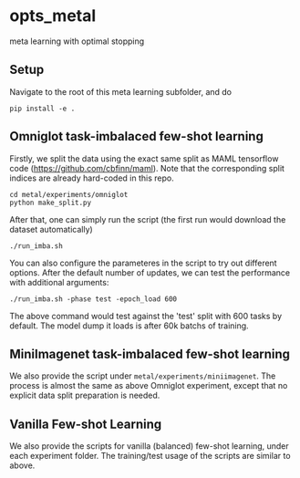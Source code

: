 # opts_metal
meta learning with optimal stopping


## Setup

Navigate to the root of this meta learning subfolder, and do

    pip install -e .


## Omniglot task-imbalaced few-shot learning

Firstly, we split the data using the exact same split as MAML tensorflow code (https://github.com/cbfinn/maml). Note that the corresponding split indices are already hard-coded in this repo. 

    cd metal/experiments/omniglot
    python make_split.py

After that, one can simply run the script (the first run would download the dataset automatically)

    ./run_imba.sh

You can also configure the parameteres in the script to try out different options. After the default number of updates, we can test the performance with additional arguments:

    ./run_imba.sh -phase test -epoch_load 600

The above command would test against the 'test' split with 600 tasks by default. The model dump it loads is after 60k batchs of training.

## MiniImagenet task-imbalaced few-shot learning

We also provide the script under `metal/experiments/miniimagenet`. 
The process is almost the same as above Omniglot experiment, except that no explicit data split preparation is needed.

## Vanilla Few-shot Learning

We also provide the scripts for vanilla (balanced) few-shot learning, under each experiment folder. The training/test usage of the scripts are similar to above.